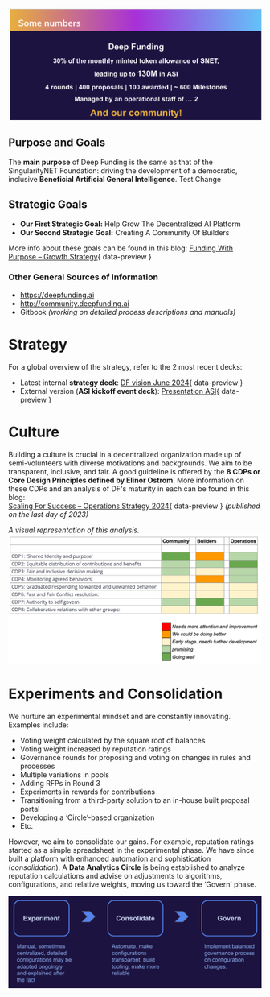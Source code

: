 ![Some Numbers](images/some_numbers.png)

## Purpose and Goals

The **main purpose** of Deep Funding is the same as that of the SingularityNET Foundation: driving the development of a democratic, inclusive **Beneficial Artificial General Intelligence**. Test Change

## Strategic Goals

- **Our First Strategic Goal:** Help Grow The Decentralized AI Platform
- **Our Second Strategic Goal:** Creating A Community Of Builders

More info about these goals can be found in this blog:  [Funding With Purpose – Growth Strategy](https://deepfunding.ai/funding-with-purpose-growth-strategy/){ data-preview }

### Other General Sources of Information

- https://deepfunding.ai
- http://community.deepfunding.ai
- Gitbook *(working on detailed process descriptions and manuals)*

# Strategy

For a global overview of the strategy, refer to the 2 most recent decks:

- Latest internal **strategy deck**: [DF vision June 2024](https://docs.google.com/presentation/d/1m7ZXlTTEbkEtHdfmSgBuPF9322nCVDGx6ggi9HwL6KE/edit#slide=id.g22e694f469c_0_203){ data-preview }
- External version (**ASI kickoff event deck**): [Presentation ASI](https://docs.google.com/presentation/d/12Q1Sm_DQy6NyzsFs8B-VfW_o_iA9wbKs65mdBZO5fOQ/edit#slide=id.g2e7afe650d5_0_143){ data-preview }

# Culture

Building a culture is crucial in a decentralized organization made up of semi-volunteers with diverse motivations and backgrounds. We aim to be transparent, inclusive, and fair. A good guideline is offered by the **8 CDPs or **Core Design Principles** defined by Elinor Ostrom**. More information on these CDPs and an analysis of DF's maturity in each can be found in this blog:  
[Scaling For Success – Operations Strategy 2024](https://deepfunding.ai/scaling-for-success-operations-strategy-2024/){ data-preview } *(published on the last day of 2023)*

*A visual representation of this analysis.*
![Visual Analysis](images/visual_analysis.png)

# Experiments and Consolidation

We nurture an experimental mindset and are constantly innovating. Examples include:

- Voting weight calculated by the square root of balances
- Voting weight increased by reputation ratings
- Governance rounds for proposing and voting on changes in rules and processes
- Multiple variations in pools
- Adding RFPs in Round 3
- Experiments in rewards for contributions
- Transitioning from a third-party solution to an in-house built proposal portal
- Developing a ‘Circle’-based organization
- Etc.

However, we aim to consolidate our gains. For example, reputation ratings started as a simple spreadsheet in the experimental phase. We have since built a platform with enhanced automation and sophistication (*consolidation*). A **Data Analytics Circle** is being established to analyze reputation calculations and advise on adjustments to algorithms, configurations, and relative weights, moving us toward the ‘Govern’ phase.

![Phases](images/phases.png)
